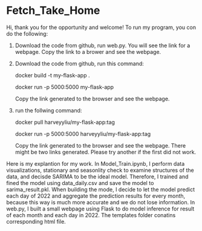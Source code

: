 # Fetch_Take_Home
Hi, thank you for the opportunity and welcome!
To run my program, you con do the following:
1. Download the code from github, run web.py. You will see the link for a webpage. Copy the link to a brower and see the webpage.
2. Download the code from github, run this command:
   
   docker build -t my-flask-app .
   
   docker run -p 5000:5000 my-flask-app
   
   Copy the link generated to the browser and see the webpage.
3. run the follwing command:
   
   docker pull harveyyliu/my-flask-app:tag
   
   docker run -p 5000:5000 harveyyliu/my-flask-app:tag
   
   Copy the link generated to the browser and see the webpage.
There might be two links generated. Please try another if the first did not work.

Here is my explantion for my work.
In Model_Train.ipynb, I perform data visualizations, stationary and seasonlity check to examine structures of the data, and decisde SARIMA to be the ideal model.
Therefore, I trained and fined the model using data_daily.csv and save the model to sarima_result.pkl. When building the mode, I decide to let the model predict each day of 2022 and aggregate the prediction results for every month, because this way is much more accurate and we do not lose information.
In web.py, I built a small webpage using Flask to do model inference for result of each month and each day in 2022.
The templates folder conatins corresponding html file. 
